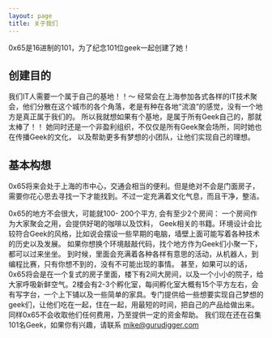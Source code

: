 ```yaml
---
layout: page
title: 关于我们
---
```


0x65是16进制的101，为了纪念101位geek一起创建了她！

## 创建目的
我们IT人需要一个属于自己的基地！！～
经常会在上海参加各式各样的IT技术聚会，他们分散在这个城市的各个角落，老是有种在各地“流浪”的感觉，没有一个地方是真正属于我们的。 
所以我就想如果有个基地，是属于所有Geek自己的，那就太棒了！！
她同时还是一个非盈利组织，不仅仅是所有Geek聚会场所，同时她也在传播Geek的文化， 以及帮助更多有梦想的小团队，让他们实现自己的理想。

## 基本构想
0x65将来会处于上海的市中心，交通会相当的便利。但是绝对不会是门面房子，需要你花心思去寻找一下才能找到。不过一定充满着文化气息，而且干净，整洁。 

0x65的地方不会很大，可能就100- 200个平方, 会有至少2个房间：
一个房间作为大家聚会之用，会提供好喝的咖啡以及饮料， Geek相关的书籍。环境设计会比较符合Geek的风格，比如说会摆设一些早期的电脑，墙壁上面可能写着各种技术的历史以及发展。 
如果你想换个环境敲敲代码，找个地方作为Geek们小聚一下，都可以过来坐坐。
到时候，里面会充满着各种各样有意思的活动，从机器人，到编程比赛，只有你想不到的，没有不可能出现的事情。
甚至，如果可以的话，0x65将会是在一个复式的房子里面，楼下有2间大房间，以及一个小小的院子，给大家呼吸新鲜空气。2楼会有2-3个孵化室，每间孵化室大概有15个平方左右，会有写字台，一个上下铺以及一些简单的家具。专门提供给一些想要实现自己梦想的geek们，让他们吃在一起，住在一起，用最短的时间，把自己的产品给做出来。同样0x65不会收取他们任何费用，乃至提供一定的资金帮助。
我们现在还在召集101名Geek，如果你有兴趣，请联系 mike@gurudigger.com